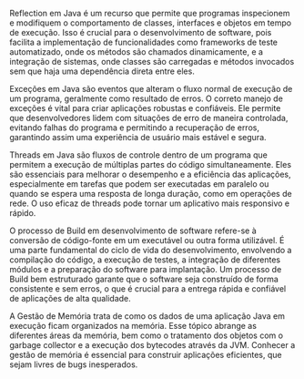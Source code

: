 Reflection em Java é um recurso que permite que programas inspecionem e modifiquem o comportamento de classes, interfaces e objetos em tempo de execução. Isso é crucial para o desenvolvimento de software, pois facilita a implementação de funcionalidades como frameworks de teste automatizado, onde os métodos são chamados dinamicamente, e a integração de sistemas, onde classes são carregadas e métodos invocados sem que haja uma dependência direta entre eles.

Exceções em Java são eventos que alteram o fluxo normal de execução de um programa, geralmente como resultado de erros. O correto manejo de exceções é vital para criar aplicações robustas e confiáveis. Ele permite que desenvolvedores lidem com situações de erro de maneira controlada, evitando falhas do programa e permitindo a recuperação de erros, garantindo assim uma experiência de usuário mais estável e segura.

Threads em Java são fluxos de controle dentro de um programa que permitem a execução de múltiplas partes do código simultaneamente. Eles são essenciais para melhorar o desempenho e a eficiência das aplicações, especialmente em tarefas que podem ser executadas em paralelo ou quando se espera uma resposta de longa duração, como em operações de rede. O uso eficaz de threads pode tornar um aplicativo mais responsivo e rápido.

O processo de Build em desenvolvimento de software refere-se à conversão de código-fonte em um executável ou outra forma utilizável. É uma parte fundamental do ciclo de vida do desenvolvimento, envolvendo a compilação do código, a execução de testes, a integração de diferentes módulos e a preparação do software para implantação. Um processo de Build bem estruturado garante que o software seja construído de forma consistente e sem erros, o que é crucial para a entrega rápida e confiável de aplicações de alta qualidade.

A Gestão de Memória trata de como os dados de uma aplicação Java em execução ficam organizados na memória. Esse tópico abrange as diferentes áreas da memória, bem como o tratamento dos objetos com o garbage collector e a execução dos bytecodes através da JVM. Conhecer a gestão de memória é essencial para construir aplicações eficientes, que sejam livres de bugs inesperados.